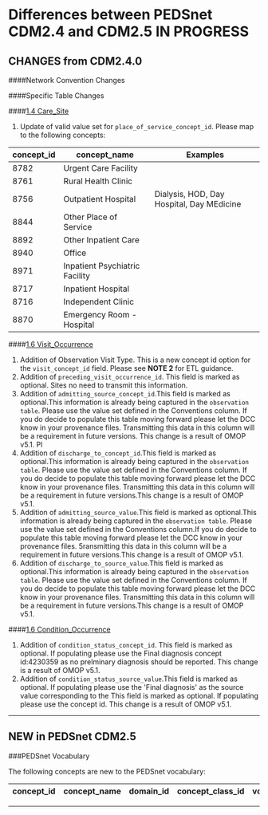 # Differences between PEDSnet CDM2.4 and CDM2.5 ****IN PROGRESS****

## CHANGES from CDM2.4.0

####Network Convention Changes 

####Specific Table Changes

####[1.4 Care_Site](Pedsnet_CDM_ETL_Conventions.md#14-care_site)
1. Update of valid value set for `place_of_service_concept_id`. Please map to the following concepts:

concept_id |    concept_name | Examples
--- | ---  | ---            
8782 | Urgent Care Facility
8761 | Rural Health Clinic
8756 | Outpatient Hospital | Dialysis, HOD, Day Hospital, Day MEdicine
 8844 | Other Place of Service
 8892 | Other Inpatient Care
8940 | Office
 8971 | Inpatient Psychiatric Facility
  8717 | Inpatient Hospital |
8716 | Independent Clinic
8870 | Emergency Room - Hospital



####[1.6 Visit_Occurrence](Pedsnet_CDM_ETL_Conventions.md#16-visit_occurrence)
1. Addition of Observation Visit Type. This is a new concept id option for the `visit_concept_id` field. Please see **NOTE 2** for ETL guidance. 
1. Addition of `preceding_visit_occurrence_id`. This field is marked as optional. Sites no need to transmit this information.
2. Addition of `admitting_source_concept_id`.This field is marked as optional.This information is already being captured in the `observation table`. Please use the value set defined in the Conventions column. If you do decide to populate this table moving forward please let the DCC know in your provenance files. Transmitting this data in this column will be a requirement in future versions. This change is a result of OMOP v5.1. Pl
3. Addition of `discharge_to_concept_id`.This field is marked as optional.This information is already being captured in the `observation table`. Please use the value set defined in the Conventions column. If you do decide to populate this table moving forward please let the DCC know in your provenance files. Transmitting this data in this column will be a requirement in future versions.This change is a result of OMOP v5.1.
4. Addition of `admitting_source_value`.This field is marked as optional.This information is already being captured in the `observation table`. Please use the value set defined in the Conventions column.If you do decide to populate this table moving forward please let the DCC know in your provenance files. 5ransmitting this data in this column will be a requirement in future versions.This change is a result of OMOP v5.1.
2. Addition of `discharge_to_source_value`.This field is marked as optional.This information is already being captured in the `observation table`. Please use the value set defined in the Conventions column. If you do decide to populate this table moving forward please let the DCC know in your provenance files. Transmitting this data in this column will be a requirement in future versions.This change is a result of OMOP v5.1.

####[1.6 Condition_Occurrence](Pedsnet_CDM_ETL_Conventions.md#17-condition_occurrence)
1. Addition of `condition_status_concept_id`. This field is marked as optional. If populating please use the Final diagnosis concept id:4230359 as no prelminary diagnosis should be reported. This change is a result of OMOP v5.1.
2. Addition of `condition_status_source_value`.This field is marked as optional. If populating please use the 'Final diagnosis' as the source value corresponding to the This field is marked as optional. If populating please use the concept id. This change is a result of OMOP v5.1.

***

## NEW in PEDSnet CDM2.5



###PEDSnet Vocabulary

The following concepts are new to the PEDSnet vocabulary:

 concept_id |                 concept_name                 |   domain_id    | concept_class_id | vocabulary_id 
------------|----------------------------------------------|----------------|------------------|---------------
 
***
